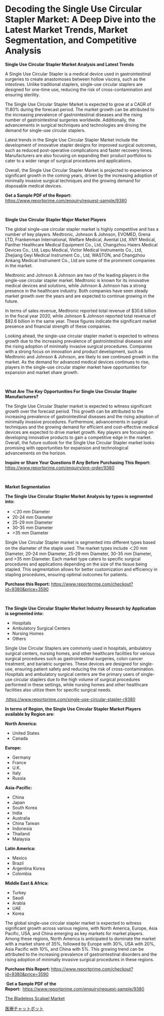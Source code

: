 <p><h1>Decoding the Single Use Circular Stapler Market: A Deep Dive into the Latest Market Trends, Market Segmentation, and Competitive Analysis</h1></p><p><strong>Single Use Circular Stapler Market Analysis and Latest Trends</strong></p>
<p><p>A Single Use Circular Stapler is a medical device used in gastrointestinal surgeries to create anastomoses between hollow viscera, such as the intestines. Unlike traditional staplers, single-use circular staplers are designed for one-time use, reducing the risk of cross-contamination and ensuring sterility.</p><p>The Single Use Circular Stapler Market is expected to grow at a CAGR of 11.80% during the forecast period. The market growth can be attributed to the increasing prevalence of gastrointestinal diseases and the rising number of gastrointestinal surgeries worldwide. Additionally, the advancements in surgical techniques and technologies are driving the demand for single-use circular staplers.</p><p>Latest trends in the Single Use Circular Stapler Market include the development of innovative stapler designs for improved surgical outcomes, such as reduced post-operative complications and faster recovery times. Manufacturers are also focusing on expanding their product portfolios to cater to a wider range of surgical procedures and applications.</p><p>Overall, the Single Use Circular Stapler Market is projected to experience significant growth in the coming years, driven by the increasing adoption of minimally invasive surgical techniques and the growing demand for disposable medical devices.</p></p>
<p><strong>Get a Sample PDF of the Report:&nbsp;</strong> <a href="https://www.reportprime.com/enquiry/request-sample/9380">https://www.reportprime.com/enquiry/request-sample/9380</a></p>
<p>&nbsp;</p>
<p><strong>Single Use Circular Stapler Major Market Players</strong></p>
<p><p>The global single-use circular stapler market is highly competitive and has a number of key players. Medtronic, Johnson & Johnson, EVOMED, Grena LTD, Frankenman International, Welfare Medical, Avental Ltd, XNY Medical, Panther Healthcare Medical Equipment Co., Ltd, Changzhou Haiers Medical Devices Co., Ltd, Lepu Medical, Victor Medical Instruments Co., Ltd, Zhejiang Geyi Medical Instrument Co., Ltd, WASTON, and Changzhou Ankang Medical Instrument Co., Ltd are some of the prominent companies in the market.</p><p>Medtronic and Johnson & Johnson are two of the leading players in the single-use circular stapler market. Medtronic is known for its innovative medical devices and solutions, while Johnson & Johnson has a strong presence in the healthcare industry. Both companies have seen steady market growth over the years and are expected to continue growing in the future.</p><p>In terms of sales revenue, Medtronic reported total revenue of $30.6 billion in the fiscal year 2020, while Johnson & Johnson reported total revenue of $82.6 billion in the same year. These figures indicate the significant market presence and financial strength of these companies.</p><p>Looking ahead, the single-use circular stapler market is expected to witness growth due to the increasing prevalence of gastrointestinal diseases and the rising adoption of minimally invasive surgical procedures. Companies with a strong focus on innovation and product development, such as Medtronic and Johnson & Johnson, are likely to see continued growth in the market. As the demand for advanced medical devices continues to rise, players in the single-use circular stapler market have opportunities for expansion and market share growth.</p></p>
<p>&nbsp;</p>
<p><strong>What Are The Key Opportunities For Single Use Circular Stapler Manufacturers?</strong></p>
<p><p>The Single Use Circular Stapler market is expected to witness significant growth over the forecast period. This growth can be attributed to the increasing prevalence of gastrointestinal diseases and the rising adoption of minimally invasive procedures. Furthermore, advancements in surgical techniques and the growing demand for efficient and cost-effective medical devices are expected to drive market growth. Key players are focusing on developing innovative products to gain a competitive edge in the market. Overall, the future outlook for the Single Use Circular Stapler market looks promising with opportunities for expansion and technological advancements on the horizon.</p></p>
<p><strong>Inquire or Share Your Questions If Any Before Purchasing This Report:</strong> <a href="https://www.reportprime.com/enquiry/pre-order/9380">https://www.reportprime.com/enquiry/pre-order/9380</a></p>
<p>&nbsp;</p>
<p><strong>Market Segmentation</strong></p>
<p><strong>The Single Use Circular Stapler Market Analysis by types is segmented into:</strong></p>
<p><ul><li>＜20 mm Diameter</li><li>20-24 mm Diameter</li><li>25-29 mm Diameter</li><li>30-35 mm Diameter</li><li>>35 mm Diameter</li></ul></p>
<p><p>Single Use Circular Stapler market is segmented into different types based on the diameter of the staple used. The market types include ＜20 mm Diameter, 20-24 mm Diameter, 25-29 mm Diameter, 30-35 mm Diameter, and >35 mm Diameter. Each market type caters to specific surgical procedures and applications depending on the size of the tissue being stapled. This segmentation allows for better customization and efficiency in stapling procedures, ensuring optimal outcomes for patients.</p></p>
<p><strong>Purchase this Report:&nbsp;</strong><a href="https://www.reportprime.com/checkout?id=9380&price=3590">https://www.reportprime.com/checkout?id=9380&price=3590</a></p>
<p>&nbsp;</p>
<p><strong>The Single Use Circular Stapler Market Industry Research by Application is segmented into:</strong></p>
<p><ul><li>Hospitals</li><li>Ambulatory Surgical Centers</li><li>Nursing Homes</li><li>Others</li></ul></p>
<p><p>Single Use Circular Staplers are commonly used in hospitals, ambulatory surgical centers, nursing homes, and other healthcare facilities for various surgical procedures such as gastrointestinal surgeries, colon cancer treatment, and bariatric surgeries. These devices are designed for single-use, ensuring patient safety and reducing the risk of cross-contamination. Hospitals and ambulatory surgical centers are the primary users of single-use circular staplers due to the high volume of surgical procedures performed in these settings, while nursing homes and other healthcare facilities also utilize them for specific surgical needs.</p></p>
<p><a href="https://www.reportprime.com/single-use-circular-stapler-r9380">&nbsp;https://www.reportprime.com/single-use-circular-stapler-r9380</a></p>
<p><strong>In terms of Region, the Single Use Circular Stapler Market Players available by Region are:</strong></p>
<p>
    <p> <strong> North America: </strong>
        <ul>
            <li>United States</li>
            <li>Canada</li>
        </ul>
        </p> 
    <p> <strong> Europe: </strong>
        <ul>
            <li>Germany</li>
            <li>France</li>
            <li>U.K.</li>
            <li>Italy</li>
            <li>Russia</li>
        </ul>
        </p> 
    <p> <strong> Asia-Pacific: </strong>
        <ul>
            <li>China</li>
            <li>Japan</li>
            <li>South Korea</li>
            <li>India</li>
            <li>Australia</li>
            <li>China Taiwan</li>
            <li>Indonesia</li>
            <li>Thailand</li>
            <li>Malaysia</li>
        </ul>
        </p> 
    <p> <strong> Latin America: </strong>
        <ul>
            <li>Mexico</li>
            <li>Brazil</li>
            <li>Argentina Korea</li>
            <li>Colombia</li>
        </ul>
        </p> 
    <p> <strong> Middle East & Africa: </strong>
        <ul>
            <li>Turkey</li>
            <li>Saudi</li>
            <li>Arabia</li>
            <li>UAE</li>
            <li>Korea</li>
        </ul>
    </p>
    </p>
<p><p>The global single-use circular stapler market is expected to witness significant growth across various regions, with North America, Europe, Asia Pacific, USA, and China emerging as key markets for market players. Among these regions, North America is anticipated to dominate the market with a market share of 35%, followed by Europe with 30%, USA with 20%, Asia Pacific with 10%, and China with 5%. This growing trend can be attributed to the increasing prevalence of gastrointestinal disorders and the rising adoption of minimally invasive surgical procedures in these regions.</p></p>
<p><strong>Purchase this Report: </strong><a href="https://www.reportprime.com/checkout?id=9380&price=3590">https://www.reportprime.com/checkout?id=9380&price=3590</a></p>
<p>&nbsp;<strong>Get a Sample PDF of the Report:&nbsp;&nbsp;</strong><a href="https://www.reportprime.com/enquiry/request-sample/9380">https://www.reportprime.com/enquiry/request-sample/9380</a></p>
<p><strong></strong></p>
<p><p><a href="https://github.com/dimitrishawkinswaynenp91rgz/Market-Research-Report-List-2/blob/main/the-bladeless-scalpel-market.md">The Bladeless Scalpel Market</a></p><p><a href="https://github.com/one-cool-chick/Market-Research-Report-List-1/blob/main/555706223541.md">医療チャットボット</a></p></p>